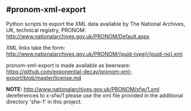 #pronom-xml-export
---

Python scripts to export the XML data available by The National Archives, UK, technical
registry, PRONOM: http://www.nationalarchives.gov.uk/PRONOM/Default.aspx

XML links take the form: http://www.nationalarchives.gov.uk/PRONOM/{puid-type}/{puid-no}.xml

pronom-xml-export is made available as beerware: https://github.com/exponential-decay/pronom-xml-export/blob/master/license.md

**NOTE:** http://www.nationalarchives.gov.uk/PRONOM/sfw/1.xml dereferences to x-sfw/1
please use the xml file provided in the additional directory 'sfw-1' in this project. 